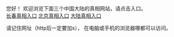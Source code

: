  
 您好！ 欢迎浏览下面三个中国大陆的真相网站，请点击入口。 <br/>
 <a href="https://s3.amazonaws.com/ogate/show.htm?r873651&from=dlzx">长春真相入口</a>
 <a href="https://s3.amazonaws.com/ogate/show.htm?r873649&from=dlzx">北京真相入口</a>
 <a href="https://s3.amazonaws.com/ogate/show.htm?r873656&from=dlzx">大陆真相入口</a>
 
 请记住网址（http后一定要加s）， 在电脑或手机的浏览器哪都可以访问。
 
 

